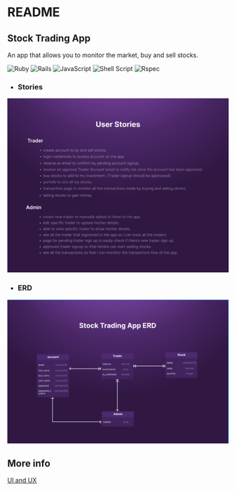 # README

## Stock Trading App
  An app that allows you to monitor the market, buy and sell stocks.
  
  ![Ruby](https://img.shields.io/badge/ruby-%23CC342D.svg?style=for-the-badge&logo=ruby&logoColor=white)
  ![Rails](https://img.shields.io/badge/rails-%23CC0000.svg?style=for-the-badge&logo=ruby-on-rails&logoColor=white)
  ![JavaScript](https://img.shields.io/badge/javascript-%23323330.svg?style=for-the-badge&logo=javascript&logoColor=%23F7DF1E)
  ![Shell Script](https://img.shields.io/badge/shell_script-%23121011.svg?style=for-the-badge&logo=gnu-bash&logoColor=white)
  <img src="https://iconape.com/wp-content/files/ss/347290/png/rspec-logo.png" alt="Rspec" width="30"/>
  
  - ### Stories
  ![Stock Trading App User Stories](./public/stock-app-user-stories.png)


  - ### ERD
  ![Stock Trading App ERD](./public/stock-app-erd.png)


## More info
[UI and UX](https://www.figma.com/file/Vn4FiofJaX6CNX3cxTZ4pl/Stock-Trading-App?node-id=1%3A416)
